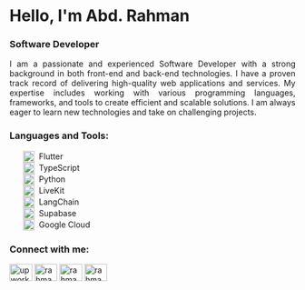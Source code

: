 <h1 align="left">Hello, I'm Abd. Rahman</h1>
<h3 align="left">Software Developer</h3>

<p align="justify">
  I am a passionate and experienced Software Developer with a strong background in both front-end and back-end technologies. I have a proven track record of delivering high-quality web applications and services. My expertise includes working with various programming languages, frameworks, and tools to create efficient and scalable solutions. I am always eager to learn new technologies and take on challenging projects.
</p>

<h3 align="left">Languages and Tools:</h3>
<ul style="list-style: disc;">
  <li style="display: flex; align-items: center;"><img src="https://img.icons8.com/color/48/000000/flutter.png" alt="Flutter" height="20" width="20"/> <span style="margin-left: 8px;">Flutter</span></li>
  <li style="display: flex; align-items: center;"><img src="https://img.icons8.com/color/48/000000/typescript.png" alt="TypeScript" height="20" width="20"/> <span style="margin-left: 8px;">TypeScript</span></li>
  <li style="display: flex; align-items: center;"><img src="https://img.icons8.com/color/48/000000/python.png" alt="Python" height="20" width="20"/> <span style="margin-left: 8px;">Python</span></li>
  <li style="display: flex; align-items: center;"><img src="https://avatars.githubusercontent.com/u/69438833?s=200&v=4" alt="LiveKit" height="20" width="20"/> <span style="margin-left: 8px;">LiveKit</span></li>
  <li style="display: flex; align-items: center;"><img src="https://avatars.githubusercontent.com/u/126733545?v=4" alt="LangChain" height="20" width="20"/> <span style="margin-left: 8px;">LangChain</span></li>
  <li style="display: flex; align-items: center;"><img src="https://img.icons8.com/color/48/000000/supabase.png" alt="Supabase" height="20" width="20"/> <span style="margin-left: 8px;">Supabase</span></li>
  <li style="display: flex; align-items: center;"><img src="https://img.icons8.com/color/48/000000/google-cloud.png" alt="Google Cloud" height="20" width="20"/> <span style="margin-left: 8px;">Google Cloud</span></li>
</ul>


<h3 align="left">Connect with me:</h3>
<p align="left">
<a href="https://www.upwork.com/freelancers/~0146d020d1f7248e83" target="blank"><img align="center" src="https://www.svgrepo.com/show/331630/upwork.svg" alt="upwork" height="30" width="40" /></a>
<a href="https://linkedin.com/in/rahmanpsg" target="blank"><img align="center" src="https://raw.githubusercontent.com/rahuldkjain/github-profile-readme-generator/master/src/images/icons/Social/linked-in-alt.svg" alt="rahmanpsg" height="30" width="40" /></a>
<a href="https://fb.com/rahmanpmc" target="blank"><img align="center" src="https://raw.githubusercontent.com/rahuldkjain/github-profile-readme-generator/master/src/images/icons/Social/facebook.svg" alt="rahmanpmc" height="30" width="40" /></a>
<a href="https://instagram.com/rahmanpsg" target="blank"><img align="center" src="https://raw.githubusercontent.com/rahuldkjain/github-profile-readme-generator/master/src/images/icons/Social/instagram.svg" alt="rahmanpsg" height="30" width="40" /></a>
</p>

